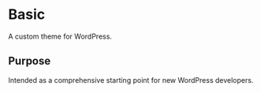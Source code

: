 # Basic
A custom theme for WordPress.

## Purpose

Intended as a comprehensive starting point for new WordPress developers.
